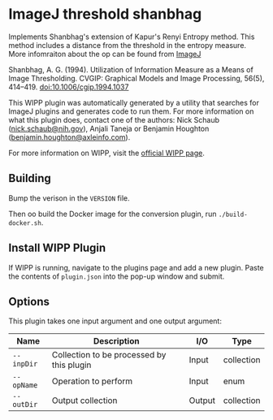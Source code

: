 # ImageJ threshold shanbhag

Implements Shanbhag's extension of Kapur's Renyi Entropy method. This method
includes a distance from the threshold in the entropy measure. More infomraiton 
about the op can be found from [ImageJ](https://imagej.net/plugins/auto-threshold#shanbhag)

Shanbhag, A. G. (1994). Utilization of Information Measure as a Means of Image 
Thresholding. CVGIP: Graphical Models and Image Processing, 56(5), 414–419. 
[doi:10.1006/cgip.1994.1037](https://doi.org/10.1006/cgip.1994.1037)

This WIPP plugin was automatically generated by a utility that searches for
ImageJ plugins and generates code to run them. For more information on what this
plugin does, contact one of the authors: Nick Schaub (nick.schaub@nih.gov), 
Anjali Taneja or Benjamin Houghton (benjamin.houghton@axleinfo.com).

For more information on WIPP, visit the [official WIPP page](https://isg.nist.gov/deepzoomweb/software/wipp).

## Building

Bump the verison in the `VERSION` file.

Then oo build the Docker image for the conversion plugin, run
`./build-docker.sh`.

## Install WIPP Plugin

If WIPP is running, navigate to the plugins page and add a new plugin.
Paste the contents of `plugin.json` into the pop-up window and submit.

## Options

This plugin takes one input argument and one output argument:

| Name          | Description             | I/O    | Type   |
|---------------|-------------------------|--------|--------|
| `--inpDir` | Collection to be processed by this plugin | Input | collection |
| `--opName` | Operation to perform | Input | enum |
| `--outDir` | Output collection | Output | collection |


